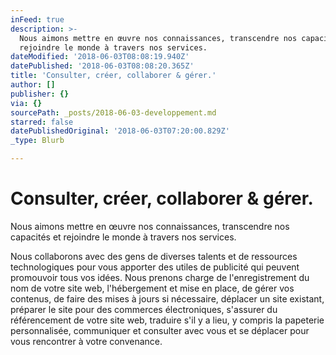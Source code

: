 ```yaml
---
inFeed: true
description: >-
  Nous aimons mettre en œuvre nos connaissances, transcendre nos capacités et
  rejoindre le monde à travers nos services.
dateModified: '2018-06-03T08:08:19.940Z'
datePublished: '2018-06-03T08:08:20.365Z'
title: 'Consulter, créer, collaborer & gérer.'
author: []
publisher: {}
via: {}
sourcePath: _posts/2018-06-03-developpement.md
starred: false
datePublishedOriginal: '2018-06-03T07:20:00.829Z'
_type: Blurb

---
```

# Consulter, créer, collaborer & gérer.

Nous aimons mettre en œuvre nos connaissances, transcendre nos capacités et rejoindre le monde à travers nos services.

Nous collaborons avec des gens de diverses talents et de ressources technologiques pour vous apporter des utiles de publicité qui peuvent promouvoir tous vos idées. Nous prenons charge de l'enregistrement du nom de votre site web, l'hébergement et mise en place, de gérer vos contenus, de faire des mises à jours si nécessaire, déplacer un site existant, préparer le site pour des commerces électroniques, s'assurer du référencement de votre site web, traduire s'il y a lieu, y compris la papeterie personnalisée, communiquer et consulter avec vous et se déplacer pour vous rencontrer à votre convenance.
